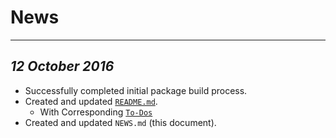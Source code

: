 # News

-----


## _12 October 2016_

- Successfully completed initial package build process.
- Created and updated [`README.md`](README.md).
    - With Corresponding [`To-Dos`](README.md#todo)
- Created and updated `NEWS.md` (this document).
